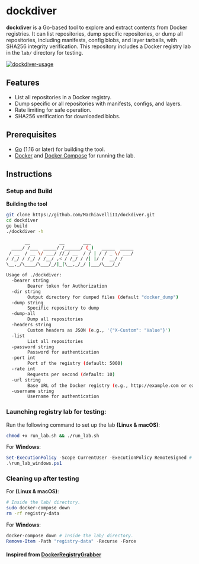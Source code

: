 # dockdiver

**dockdiver** is a Go-based tool to explore and extract contents from Docker registries. It can list repositories, dump specific repositories, or dump all repositories, including manifests, config blobs, and layer tarballs, with SHA256 integrity verification. This repository includes a Docker registry lab in the `lab/` directory for testing.

[![dockdiver-usage](https://asciinema.org/a/kLgWzDiTWnoGURFHBs5XXXbLg.svg)](https://asciinema.org/a/kLgWzDiTWnoGURFHBs5XXXbLg)

## Features

- List all repositories in a Docker registry.
- Dump specific or all repositories with manifests, configs, and layers.
- Rate limiting for safe operation.
- SHA256 verification for downloaded blobs.

## Prerequisites

- [Go](https://golang.org/dl/) (1.16 or later) for building the tool.
- [Docker](https://www.docker.com/get-started) and [Docker Compose](https://docs.docker.com/compose/install/) for running the lab.

## Instructions

### Setup and Build

**Building the tool**

```bash
git clone https://github.com/MachiavelliII/dockdiver.git
cd dockdiver
go build
./dockdiver -h

       __           __       ___
  ____/ /___  _____/ /______/ (_)   _____  _____
 / __  / __ \/ ___/ //_/ __  / / | / / _ \/ ___/
/ /_/ / /_/ / /__/ ,< / /_/ / /| |/ /  __/ /
\__,_/\____/\___/_/|_|\__,_/_/ |___/\___/_/

Usage of ./dockdiver:
  -bearer string
        Bearer token for Authorization
  -dir string
        Output directory for dumped files (default "docker_dump")
  -dump string
        Specific repository to dump
  -dump-all
        Dump all repositories
  -headers string
        Custom headers as JSON (e.g., '{"X-Custom": "Value"}')
  -list
        List all repositories
  -password string
        Password for authentication
  -port int
        Port of the registry (default: 5000)
  -rate int
        Requests per second (default: 10)
  -url string
        Base URL of the Docker registry (e.g., http://example.com or example.com)
  -username string
        Username for authentication
```

### Launching registry lab for testing:

Run the following command to set up the lab **(Linux & macOS)**:
```bash
chmod +x run_lab.sh && ./run_lab.sh
```
For **Windows**:
```ps1
Set-ExecutionPolicy -Scope CurrentUser -ExecutionPolicy RemoteSigned # Run once if needed
.\run_lab_windows.ps1
```

### Cleaning up after testing

For **(Linux & macOS)**:
```bash
# Inside the lab/ directory.
sudo docker-compose down
rm -rf registry-data
```

For **Windows**:
```ps1
docker-compose down # Inside the lab/ directory.
Remove-Item -Path "registry-data" -Recurse -Force
```

#### Inspired from [DockerRegistryGrabber](https://github.com/Syzik/DockerRegistryGrabber)
